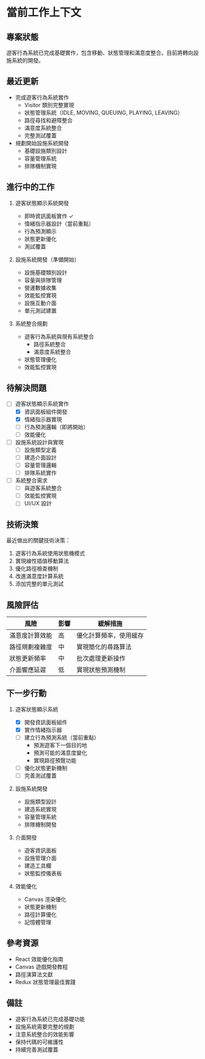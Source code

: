 # 當前工作上下文

## 專案狀態
遊客行為系統已完成基礎實作，包含移動、狀態管理和滿意度整合。目前將轉向設施系統的開發。

## 最近更新
- 完成遊客行為系統實作
  - Visitor 類別完整實現
  - 狀態管理系統（IDLE, MOVING, QUEUING, PLAYING, LEAVING）
  - 路徑尋找和避障整合
  - 滿意度系統整合
  - 完整測試覆蓋
- 規劃開始設施系統開發
  - 基礎設施類別設計
  - 容量管理系統
  - 排隊機制實現

## 進行中的工作

1. 遊客狀態顯示系統開發
   - 即時資訊面板實作 ✓
   - 情緒指示器設計（當前重點）
   - 行為預測顯示
   - 狀態更新優化
   - 測試覆蓋

2. 設施系統開發（準備開始）
   - 設施基礎類別設計
   - 容量與排隊管理
   - 營運數據收集
   - 效能監控實現
   - 設施互動介面
   - 單元測試建置

2. 系統整合規劃
   - 遊客行為系統與現有系統整合
     - 路徑系統整合
     - 滿意度系統整合
   - 狀態管理優化
   - 效能監控實現

## 待解決問題
- [ ] 遊客狀態顯示系統實作
  - [x] 資訊面板組件開發
  - [x] 情緒指示器實現
  - [ ] 行為預測邏輯（即將開始）
  - [ ] 效能優化

- [ ] 設施系統設計與實現
  - [ ] 設施類型定義
  - [ ] 建造介面設計
  - [ ] 容量管理邏輯
  - [ ] 排隊系統實作
- [ ] 系統整合需求
  - [ ] 與遊客系統整合
  - [ ] 效能監控實現
  - [ ] UI/UX 設計

## 技術決策
最近做出的關鍵技術決策：
1. 遊客行為系統使用狀態機模式
2. 實現線性插值移動算法
3. 優化路徑檢查機制
4. 改進滿意度計算系統
5. 添加完整的單元測試

## 風險評估
| 風險 | 影響 | 緩解措施 |
|------|------|----------|
| 滿意度計算效能 | 高 | 優化計算頻率，使用緩存 |
| 路徑規劃複雜度 | 中 | 實現簡化的尋路算法 |
| 狀態更新頻率 | 中 | 批次處理更新操作 |
| 介面響應延遲 | 低 | 實現狀態預測機制 |

## 下一步行動

1. 遊客狀態顯示系統
   - [x] 開發資訊面板組件
   - [x] 實作情緒指示器
   - [ ] 建立行為預測系統（當前重點）
     - 預測遊客下一個目的地
     - 預測可能的滿意度變化
     - 實現路徑預覽功能
   - [ ] 優化狀態更新機制
   - [ ] 完善測試覆蓋

2. 設施系統開發
   - 設施類型設計
   - 建造系統實現
   - 容量管理系統
   - 排隊機制開發

2. 介面開發
   - 遊客資訊面板
   - 設施管理介面
   - 建造工具欄
   - 狀態監控儀表板

3. 效能優化
   - Canvas 渲染優化
   - 狀態更新機制
   - 路徑計算優化
   - 記憶體管理

## 參考資源
- React 效能優化指南
- Canvas 遊戲開發教程
- 路徑演算法文獻
- Redux 狀態管理最佳實踐

## 備註
- 遊客行為系統已完成基礎功能
- 設施系統需要完整的規劃
- 注意系統整合的效能影響
- 保持代碼的可維護性
- 持續完善測試覆蓋
